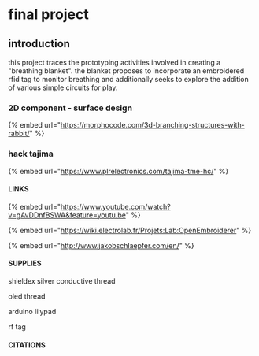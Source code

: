 # final project

## introduction

this project traces the prototyping activities involved in creating a "breathing blanket". the blanket proposes to incorporate an embroidered rfid tag to monitor breathing and additionally seeks to explore the addition of various simple circuits for play. 



### 2D component - surface design

{% embed url="https://morphocode.com/3d-branching-structures-with-rabbit/" %}



### hack tajima

{% embed url="https://www.plrelectronics.com/tajima-tme-hc/" %}



#### LINKS

{% embed url="https://www.youtube.com/watch?v=gAvDDnfBSWA&feature=youtu.be" %}

{% embed url="https://wiki.electrolab.fr/Projets:Lab:OpenEmbroiderer" %}

{% embed url="http://www.jakobschlaepfer.com/en/" %}

#### SUPPLIES

shieldex silver conductive thread

oled thread

arduino lilypad

rf tag









#### CITATIONS







